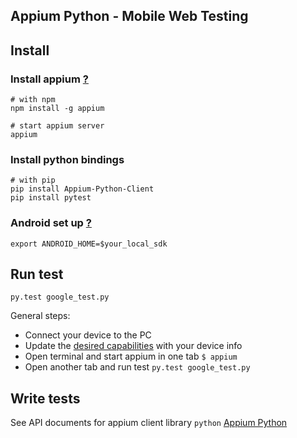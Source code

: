Appium Python - Mobile Web Testing
---
## Install
### Install appium [?](http://appium.io/getting-started.html?lang=en)

```shell
# with npm
npm install -g appium

# start appium server
appium
```

### Install python bindings

```shell
# with pip
pip install Appium-Python-Client
pip install pytest
```

### Android set up [?](http://appium.io/slate/en/master/?python#android-setup)

```shell
export ANDROID_HOME=$your_local_sdk
```

## Run test

```shell
py.test google_test.py
```
General steps:

- Connect your device to the PC
- Update the [desired capabilities](http://appium.io/slate/en/master/?python#appium-server-capabilities) with your device info
- Open terminal and start appium in one tab `$ appium`
- Open another tab and run test `py.test google_test.py`

## Write tests
See API documents for appium client library `python`
[Appium Python](http://appium.io/slate/en/master/?python#appium-client-libraries)

